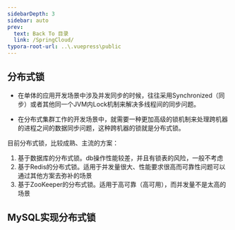 ```yaml
---
sidebarDepth: 3
sidebar: auto
prev:
  text: Back To 目录
  link: /SpringCloud/
typora-root-url: ..\.vuepress\public
---
```




## 分布式锁

- 在单体的应用开发场景中涉及并发同步的时候，往往采用Synchronized（同步）或者其他同一个JVM内Lock机制来解决多线程间的同步问题。

- 在分布式集群工作的开发场景中，就需要一种更加高级的锁机制来处理跨机器的进程之间的数据同步问题，这种跨机器的锁就是分布式锁。

目前分布式锁，比较成熟、主流的方案：

1. 基于数据库的分布式锁。db操作性能较差，并且有锁表的风险，一般不考虑
2. 基于Redis的分布式锁。适用于并发量很大、性能要求很高而可靠性问题可以通过其他方案去弥补的场景
3. 基于ZooKeeper的分布式锁。适用于高可靠（高可用），而并发量不是太高的场景



## MySQL实现分布式锁

